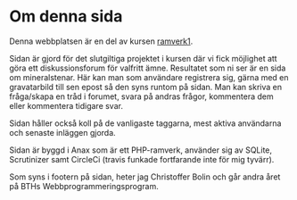 Om denna sida
=========================

Denna webbplatsen är en del av kursen [ramverk1](https://dbwebb.se/kurser/ramverk1-v2).

Sidan är gjord för det slutgiltiga projektet i kursen där vi fick möjlighet att göra ett diskussionsforum för valfritt ämne.
Resultatet som ni ser är en sida om mineralstenar.
Här kan man som användare registrera sig, gärna med en gravatarbild till sen epost så den syns runtom på sidan. Man kan skriva en fråga/skapa en tråd i forumet,
svara på andras frågor, kommentera dem eller kommentera tidigare svar.

Sidan håller också koll på de vanligaste taggarna, mest aktiva användarna och senaste inläggen gjorda.

Sidan är byggd i Anax som är ett PHP-ramverk, använder sig av SQLite, Scrutinizer samt CircleCi (travis funkade fortfarande inte för mig tyvärr).

Som syns i footern på sidan, heter jag Christoffer Bolin och går andra året på BTHs Webbprogrammeringsprogram.
